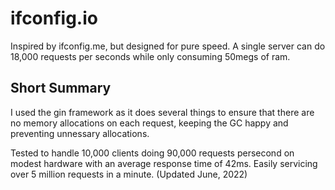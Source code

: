 # ifconfig.io

Inspired by ifconfig.me, but designed for pure speed. A single server can do 18,000 requests per seconds while only consuming 50megs of ram.

## Short Summary

I used the gin framework as it does several things to ensure that there are no memory allocations on each request, keeping the GC happy and preventing unnessary allocations.

Tested to handle 10,000 clients doing 90,000 requests persecond on modest hardware with an average response time of 42ms. Easily servicing over 5 million requests in a minute. (Updated June, 2022)
